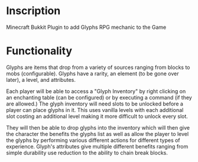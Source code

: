 # Inscription
Minecraft Bukkit Plugin to add Glyphs RPG mechanic to the Game

# Functionality
Glyphs are items that drop from a variety of sources ranging from blocks to mobs (configurable).  Glyphs have a rarity, an element (to be gone over later), a level, and attributes.

Each player will be able to access a "Glyph Inventory" by right clicking on an enchanting table (can be configured) or by executing a command (if they are allowed.)  The glyph inventory will need slots to be unlocked before a player can place glyphs in it.  This uses vanilla levels with each additional slot costing an additional level making it more difficult to unlock every slot.

They will then be able to drop glyphs into the inventory which will then give the character the benefits the glyphs list as well as allow the player to level the glyphs by performing various different actions for different types of experience.  Glyph's attributes give multiple different benefits ranging from simple durability use reduction to the ability to chain break blocks.

